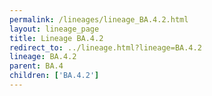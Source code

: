 ```yaml
---
permalink: /lineages/lineage_BA.4.2.html
layout: lineage_page
title: Lineage BA.4.2
redirect_to: ../lineage.html?lineage=BA.4.2
lineage: BA.4.2
parent: BA.4
children: ['BA.4.2']
---
```

